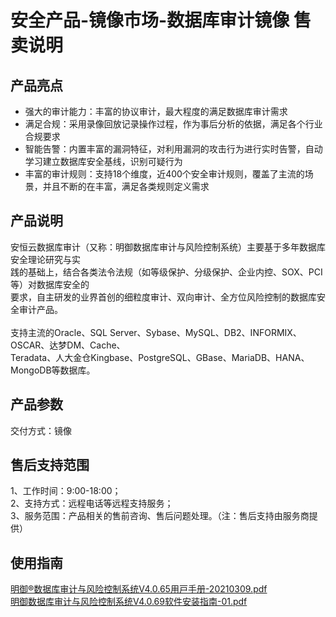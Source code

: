 <a name="i7ciO"></a>
# 安全产品-镜像市场-数据库审计镜像 售卖说明 
<a name="QYxkT"></a>
## 产品亮点 

- 强⼤的审计能⼒：丰富的协议审计，最⼤程度的满⾜数据库审计需求 
- 满⾜合规：采⽤录像回放记录操作过程，作为事后分析的依据，满⾜各个⾏业合规要求 
- 智能告警：内置丰富的漏洞特征，对利⽤漏洞的攻击⾏为进⾏实时告警，⾃动学习建⽴数据库安全基线，识别可疑⾏为 
- 丰富的审计规则：⽀持18个维度，近400个安全审计规则，覆盖了主流的场景，并且不断的在丰富，满⾜各类规则定义需求 
<a name="QY3Sq"></a>
## 产品说明 
安恒云数据库审计（⼜称：明御数据库审计与⻛险控制系统）主要基于多年数据库安全理论研究与实 <br />践的基础上，结合各类法令法规（如等级保护、分级保护、企业内控、SOX、PCI等）对数据库安全的 <br />要求，⾃主研发的业界⾸创的细粒度审计、双向审计、全⽅位⻛险控制的数据库安全审计产品。 <br /> <br /> ⽀持主流的Oracle、SQL Server、Sybase、MySQL、DB2、INFORMIX、OSCAR、达梦DM、Cache、 <br />Teradata、⼈⼤⾦仓Kingbase、PostgreSQL、GBase、MariaDB、HANA、MongoDB等数据库。 
<a name="yaLIW"></a>
## 产品参数 
交付⽅式：镜像 
<a name="n3mFa"></a>
## 售后⽀持范围 
1、⼯作时间：9:00-18:00； <br />2、⽀持⽅式：远程电话等远程⽀持服务； <br />3、服务范围：产品相关的售前咨询、售后问题处理。（注：售后⽀持由服务商提供） 
<a name="mHQR8"></a>
## 使⽤指南 
[明御®数据库审计与⻛险控制系统V4.0.65⽤⼾⼿册-20210309.pdf](/umarketplace/description/product_brief/明御数据库审计与风险控制系统V4.0.65用户手册-20210309.pdf) <br />[明御数据库审计与风险控制系统V4.0.69软件安装指南-01.pdf](/umarketplace/description/product_brief/明御数据库审计与风险控制系统V4.0.69软件安装指南-01.pdf)

